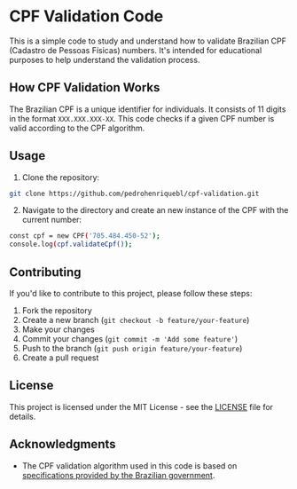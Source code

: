# CPF Validation Code

This is a simple code to study and understand how to validate Brazilian CPF (Cadastro de Pessoas Físicas) numbers. It's intended for educational purposes to help understand the validation process.

## How CPF Validation Works

The Brazilian CPF is a unique identifier for individuals. It consists of 11 digits in the format `XXX.XXX.XXX-XX`. This code checks if a given CPF number is valid according to the CPF algorithm.

## Usage

1. Clone the repository:
```bash 
git clone https://github.com/pedrohenriquebl/cpf-validation.git
```
2. Navigate to the directory and create an new instance of the CPF with the current number:
```bash
const cpf = new CPF('705.484.450-52');
console.log(cpf.validateCpf());
```

## Contributing

If you'd like to contribute to this project, please follow these steps:

1. Fork the repository
2. Create a new branch (`git checkout -b feature/your-feature`)
3. Make your changes
4. Commit your changes (`git commit -m 'Add some feature'`)
5. Push to the branch (`git push origin feature/your-feature`)
6. Create a pull request

## License

This project is licensed under the MIT License - see the [LICENSE](LICENSE) file for details.

## Acknowledgments

- The CPF validation algorithm used in this code is based on [specifications provided by the Brazilian government](https://www.gov.br/receitafederal/pt-br/assuntos/orientacao-tributaria/cadastros/cadastro-de-pessoas-fisicas-cpf).
